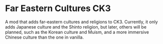 # Far Eastern Cultures CK3

A mod that adds far-eastern cultures and religions to CK3. Currently, it only adds Japanese culture and the Shinto religion, but later, others will be planned, such as the Korean culture and Muism, and a more immersive Chinese culture than the one in vanilla.
